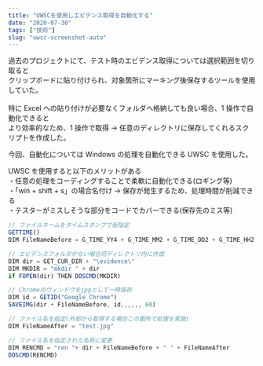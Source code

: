 ```yaml
---
title: "UWSCを使用しエビデンス取得を自動化する"
date: "2020-07-30"
tags: ["技術"]
slug: "uwsc-screenshot-auto"
---
```


過去のプロジェクトにて、テスト時のエビデンス取得については選択範囲を切り取ると<br>
クリップボードに貼り付けられ、対象箇所にマーキング後保存するツールを使用していた。<br>
<br>
特に Excel への貼り付けが必要なくフォルダへ格納しても良い場合、1 操作で自動化できると<br>
より効率的なため、1 操作で取得 → 任意のディレクトリに保存してくれるスクリプトを作成した。<br>

今回、自動化については Windows の処理を自動化できる UWSC を使用した。<br>

UWSC を使用すると以下のメリットがある<br>
・任意の処理をコーディングすることで柔軟に自動化できる(ロギング等)<br>
・「win + shift + s」の場合名付け → 保存が発生するため、処理時間が削減できる<br>
・テスターがミスしそうな部分をコードでカバーできる(保存先のミス等)<br>

```js
// ファイルネームをタイムスタンプで仮指定
GETTIME()
DIM FileNameBefore = G_TIME_YY4 + G_TIME_MM2 + G_TIME_DD2 + G_TIME_HH2 + G_TIME_NN2 + ".jpg"

// エビデンスフォルダがない場合同ディレクトリ内に作成
DIM dir = GET_CUR_DIR + "\evidence\"
DIM MKDIR = "mkdir " + dir
if FOPEN(dir) THEN DOSCMD(MKDIR)

// Chromeのウィンドウをjpgとして一時保存
DIM id = GETID("Google Chrome")
SAVEIMG(dir + FileNameBefore, id,,,,,, 60)

// ファイル名を指定(外部から取得する場合この箇所で処理を実施)
DIM FileNameAfter = "test.jpg"

// ファイル名を指定された名称に変更
DIM RENCMD = "ren "+ dir + FileNameBefore + " " + FileNameAfter
DOSCMD(RENCMD)
```

